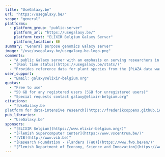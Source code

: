 ```yaml
---
title: "UseGalaxy.be"
url: "https://usegalaxy.be/"
scope: "general"
platforms:
  - platform_group: "public-server"
    platform_url: "https://usegalaxy.be/"
    platform_text: "ELIXIR Belgium Galaxy Server"
    platform_location: BE
summary: "General purpose genomics Galaxy server"
image: "/use/usegalaxy-be/usegalaxy-be-logo.png"
comments:
  - "A public Galaxy server with an emphasis on serving researchers in Belgium."
  - "[Real time status](https://usegalaxy.be/stats/)"
  - "Provides reference data for plant species from the [PLAZA data warehouse](https://usegalaxy-be.github.io/posts/2019/07/01/PLAZA-reference-data/plain.html)."
user_support:
  - "Email: galaxy@elixir-belgium.org"
quotas:
  - "Free to use"
  - "50 GB for any registered users (5GB for unregistered users)"
  - "Special requests contact galaxy@elixir-belgium.org"
citations:
  - "[UseGalaxy.be
platform for data-intensive research](https://frederikcoppens.github.io/slidedecks/ELIXIR_Belgium_usegalaxy_20190916/), Frederik Coppens, ELIXIR Belgium All Hands 2019"
pub_libraries:
  - "UseGalaxy.be"
sponsors:
  - "[ELIXIR Belgium](https://www.elixir-belgium.org/)"
  - "[Flemish Supercomputer Center](https://www.vscentrum.be/)"
  - "[VIB](http://www.vib.be)"
  - "[Research Foundation - Flanders (FWO)](https://www.fwo.be/en/)"
  - "[Flemish Department of Economy, Science and Innovation](https://www.ewi-vlaanderen.be/en)"
---
```

